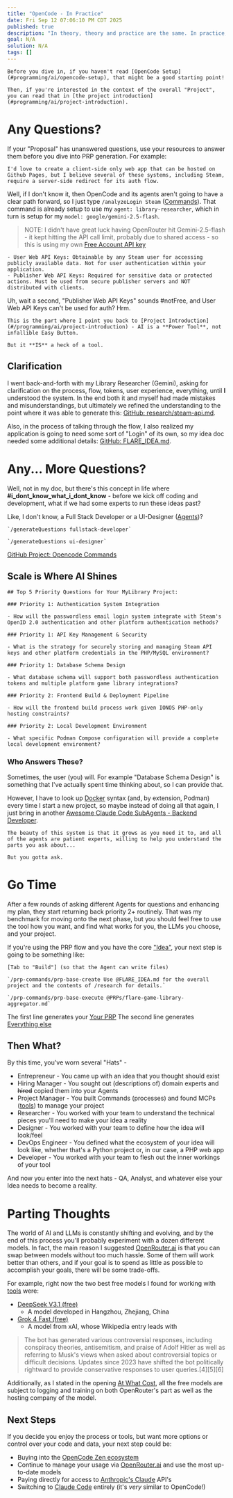 ```yaml
---
title: "OpenCode - In Practice"
date: Fri Sep 12 07:06:10 PM CDT 2025
published: true
description: "In theory, theory and practice are the same. In practice, they are not"
goal: N/A
solution: N/A
tags: []
---
```

```flare
Before you dive in, if you haven't read [OpenCode Setup](#programming/ai/opencode-setup), that might be a good starting point!

Then, if you're interested in the context of the overall "Project", you can read that in [the project introduction](#programming/ai/project-introduction).
```

# Any Questions?

If your "Proposal" has unanswered questions, use your resources to answer them before you dive into PRP generation. For example:

```flare
I'd love to create a client-side only web app that can be hosted on Github Pages, but I believe several of these systems, including Steam, require a server-side redirect for its auth flow.
```

Well, if I don't know it, then OpenCode and its agents aren't going to have a clear path forward, so I just type `/analyzeLogin Steam` ([Commands](#programming/ai/opencode-commands)). That command is already setup to use my `agent: library-researcher`, which in turn is setup for my `model: google/gemini-2.5-flash`.

> NOTE: I didn't have great luck having OpenRouter hit Gemini-2.5-flash - it kept hitting the API call limit, probably due to shared access - so this is using my own [Free Account API key](#programming/ai/setup-llm)

```assisstant
- User Web API Keys: Obtainable by any Steam user for accessing publicly available data. Not for user authentication within your application.
- Publisher Web API Keys: Required for sensitive data or protected actions. Must be used from secure publisher servers and NOT distributed with clients.
```

Uh, wait a second, "Publisher Web API Keys" sounds #notFree, and User Web API Keys can't be used for auth? Hrm.

```flare
This is the part where I point you back to [Project Introduction](#/programming/ai/project-introduction) - AI is a **Power Tool**, not infallible Easy Button.

But it **IS** a heck of a tool.
```

## Clarification

I went back-and-forth with my Library Researcher (Gemini), asking for clarification on the process, flow, tokens, user experience, everything, until **I** understood the system. In the end both it and myself had made mistakes and misunderstandings, but ultimately we refined the understanding to the point where it was able to generate this: [GitHub: research/steam-api.md](https://github.com/Flare576/myLibrary/blob/main/research/steam-api.md).

Also, in the process of talking through the flow, I also realized my application is going to need some sort of "Login" of its own, so my idea doc needed some additional details: [GitHub: FLARE_IDEA.md](https://github.com/Flare576/myLibrary/blob/b4db822fa550aa7f388bb137b26ce522d3e3d0ba/FLARE_IDEA.md).

# Any... More Questions?

Well, not in my doc, but there's this concept in life where **#i_dont_know_what_i_dont_know** - before we kick off coding and development, what if we had some experts to run these ideas past?

Like, I don't know, a Full Stack Developer or a UI-Designer ([Agents](#programming/ai/opencode-agents))? 

```flare
`/generateQuestions fullstack-developer`

`/generateQuestions ui-designer`
```
[GitHub Project: Opencode Commands](https://github.com/Flare576/myLibrary/blob/main/.opencode/command)

## Scale is Where AI Shines

```assistant
## Top 5 Priority Questions for Your MyLibrary Project:

### Priority 1: Authentication System Integration

- How will the passwordless email login system integrate with Steam's OpenID 2.0 authentication and other platform authentication methods?

### Priority 1: API Key Management & Security

- What is the strategy for securely storing and managing Steam API keys and other platform credentials in the PHP/MySQL environment?

### Priority 1: Database Schema Design

- What database schema will support both passwordless authentication tokens and multiple platform game library integrations?

### Priority 2: Frontend Build & Deployment Pipeline

- How will the frontend build process work given IONOS PHP-only hosting constraints?

### Priority 2: Local Development Environment

- What specific Podman Compose configuration will provide a complete local development environment?
```

### Who Answers These?

Sometimes, the user (you) will. For example "Database Schema Design" is something that I've actually spent time thinking about, so I can provide that.

However, I have to look up [Docker](#programming/scripting/docker) syntax (and, by extension, Podman) every time I start a new project, so maybe instead of doing all that again, I just bring in another [Awesome Claude Code SubAgents - Backend Developer](https://github.com/VoltAgent/awesome-claude-code-subagents/blob/main/categories/01-core-development/backend-developer.md).

```flare
The beauty of this system is that it grows as you need it to, and all of the agents are patient experts, willing to help you understand the parts you ask about...

But you gotta ask.
```

# Go Time

After a few rounds of asking different Agents for questions and enhancing my plan, they start returning back priority 2+ routinely. That was my benchmark for moving onto the next phase, but you should feel free to use the tool how you want, and find what works for you, the LLMs you choose, and your project.

If you're using the PRP flow and you have the core ["Idea"](https://github.com/Flare576/myLibrary/blob/3ffd896aa1601358114ec737b3fb9b30ad6f9d54/FLARE_IDEA.md), your next step is going to be something like:

```flare
[Tab to "Build"] (so that the Agent can write files)

`/prp-commands/prp-base-create Use @FLARE_IDEA.md for the overall project and the contents of /research for details.`

`/prp-commands/prp-base-execute @PRPs/flare-game-library-aggregator.md`
```

The first line generates your [Your PRP](https://github.com/Flare576/myLibrary/blob/main/PRPs/flare-game-library-aggregator.md)
The second line generates [Everything else](https://github.com/Flare576/myLibrary/tree/grok-first-pass)

## Then What?

By this time, you've worn several "Hats" -

- Entrepreneur - You came up with an idea that you thought should exist
- Hiring Manager - You sought out (descriptions of) domain experts and ~~hired~~ copied them into your Agents
- Project Manager - You built Commands (processes) and found MCPs ([tools](#programming/ai/opencode-mcp?scrollTo=three-types-of-llm-integration)) to manage your project
- Researcher - You worked with your team to understand the technical pieces you'll need to make your idea a reality
- Designer - You worked with your team to define how the idea will look/feel
- DevOps Engineer - You defined what the ecosystem of your idea will look like, whether that's a Python project or, in our case, a PHP web app
- Developer - You worked with your team to flesh out the inner workings of your tool

And now you enter into the next hats - QA, Analyst, and whatever else your Idea needs to become a reality.

# Parting Thoughts

The world of AI and LLMs is constantly shifting and evolving, and by the end of this process you'll probably experiment with a dozen different models. In fact, the main reason I suggested [OpenRouter.ai](https://openrouter.ai) is that you can swap between models without too much hassle. Some of them will work better than others, and if your goal is to spend as little as possible to accomplish your goals, there will be some trade-offs.

For example, right now the two best free models I found for working with [tools](https://opencode.ai/docs/agents/#available-tools) were:

- [DeepSeek V3.1 (free)](https://openrouter.ai/deepseek/deepseek-chat-v3.1:free)
    * A model developed in Hangzhou, Zhejiang, China
- [Grok 4 Fast (free)](https://openrouter.ai/x-ai/grok-4-fast:free)
    * A model from xAI, whose Wikipedia entry leads with
> The bot has generated various controversial responses, including conspiracy theories, antisemitism, and praise of Adolf Hitler as well as referring to Musk's views when asked about controversial topics or difficult decisions. Updates since 2023 have shifted the bot politically rightward to provide conservative responses to user queries.[4][5][6]

Additionally, as I stated in the opening [At What Cost](#programming/ai/opencode-setup?scrollTo=but-at-what-cost), all the free models are subject to logging and training on both OpenRouter's part as well as the hosting company of the model.

## Next Steps

If you decide you enjoy the process or tools, but want more options or control over your code and data, your next step could be:

- Buying into the [OpenCode Zen ecosystem](https://opencode.ai/docs/zen)
- Continue to manage your usage via [OpenRouter.ai](https://openrouter.ai/models?fmt=cards&supported_parameters=tools&order=top-weekly) and use the most up-to-date models
- Paying directly for access to [Anthropic's Claude](https://claude.com/pricing) API's
- Switching to [Claude Code](https://claude.com/product/claude-code) entirely (it's _very_ similar to OpenCode!)
